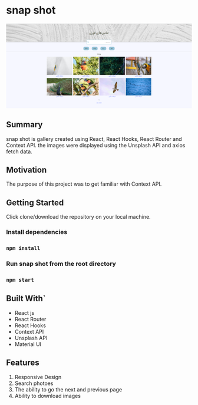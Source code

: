 # snap shot
![Alt text](/src/images/Screenshot.png?raw=true "Optional Title")

## Summary

snap shot is gallery created using React, React Hooks, React Router and Context API. the images were displayed using the Unsplash API and axios fetch data.

## Motivation

The purpose of this project was to get familiar with Context API.

## Getting Started

Click clone/download the repository on your local machine.

### **Install dependencies**

### `npm install`

### **Run snap shot from the root directory**

### `npm start`

## Built With`

* React js
* React Router
* React Hooks
* Context API
* Unsplash API
* Material UI

## Features

1. Responsive Design
2. Search photoes
3. The ability to go the next and previous page
4. Ability to download images